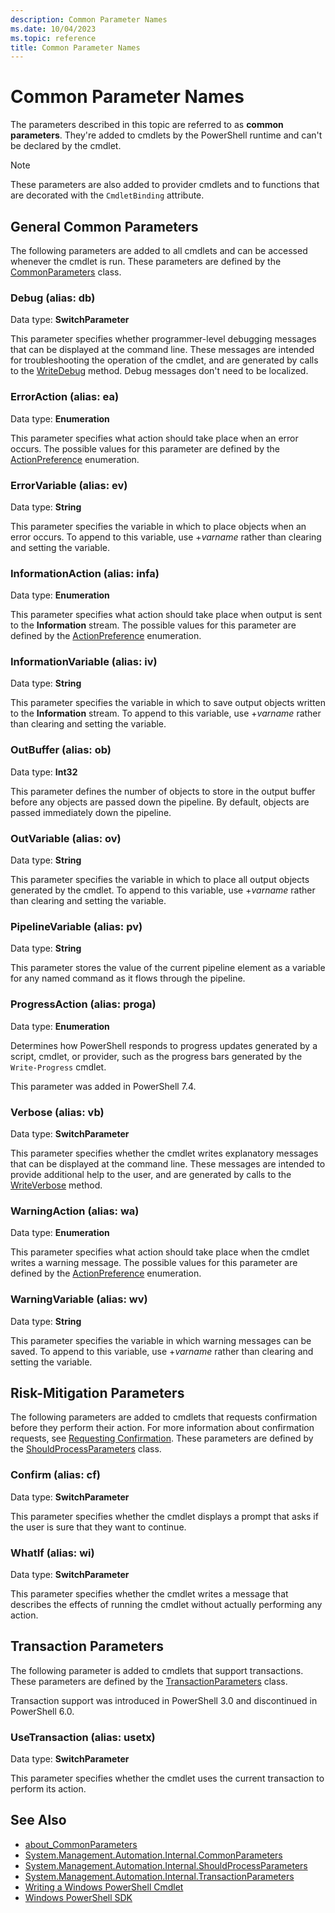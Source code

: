 ```yaml
---
description: Common Parameter Names
ms.date: 10/04/2023
ms.topic: reference
title: Common Parameter Names
---
```

# Common Parameter Names

The parameters described in this topic are referred to as **common parameters**. They're added to
cmdlets by the PowerShell runtime and can't be declared by the cmdlet.

> [!NOTE]
> These parameters are also added to provider cmdlets and to functions that are decorated with the
> `CmdletBinding` attribute.

## General Common Parameters

The following parameters are added to all cmdlets and can be accessed whenever the cmdlet is run.
These parameters are defined by the [CommonParameters][08] class.

### Debug (alias: db)

Data type: **SwitchParameter**

This parameter specifies whether programmer-level debugging messages that can be displayed at the
command line. These messages are intended for troubleshooting the operation of the cmdlet, and are
generated by calls to the [WriteDebug][06] method. Debug messages don't need to be localized.

### ErrorAction (alias: ea)

Data type: **Enumeration**

This parameter specifies what action should take place when an error occurs. The possible values for
this parameter are defined by the [ActionPreference][05] enumeration.

### ErrorVariable (alias: ev)

Data type: **String**

This parameter specifies the variable in which to place objects when an error occurs. To append to
this variable, use +_varname_ rather than clearing and setting the variable.

### InformationAction (alias: infa)

Data type: **Enumeration**

This parameter specifies what action should take place when output is sent to the **Information**
stream. The possible values for this parameter are defined by the [ActionPreference][05]
enumeration.

### InformationVariable (alias: iv)

Data type: **String**

This parameter specifies the variable in which to save output objects written to the **Information**
stream. To append to this variable, use +_varname_ rather than clearing and setting the variable.

### OutBuffer (alias: ob)

Data type: **Int32**

This parameter defines the number of objects to store in the output buffer before any objects are
passed down the pipeline. By default, objects are passed immediately down the pipeline.

### OutVariable (alias: ov)

Data type: **String**

This parameter specifies the variable in which to place all output objects generated by the cmdlet.
To append to this variable, use +_varname_ rather than clearing and setting the variable.

### PipelineVariable (alias: pv)

Data type: **String**

This parameter stores the value of the current pipeline element as a variable for any named command
as it flows through the pipeline.

### ProgressAction (alias: proga)

Data type: **Enumeration**

Determines how PowerShell responds to progress updates generated by a script, cmdlet, or provider,
such as the progress bars generated by the `Write-Progress` cmdlet.

This parameter was added in PowerShell 7.4.

### Verbose (alias: vb)

Data type: **SwitchParameter**

This parameter specifies whether the cmdlet writes explanatory messages that can be displayed at the
command line. These messages are intended to provide additional help to the user, and are generated
by calls to the [WriteVerbose][07] method.

### WarningAction (alias: wa)

Data type: **Enumeration**

This parameter specifies what action should take place when the cmdlet writes a warning message. The
possible values for this parameter are defined by the [ActionPreference][05] enumeration.

### WarningVariable (alias: wv)

Data type: **String**

This parameter specifies the variable in which warning messages can be saved. To append to this
variable, use +_varname_ rather than clearing and setting the variable.

## Risk-Mitigation Parameters

The following parameters are added to cmdlets that requests confirmation before they perform their
action. For more information about confirmation requests, see [Requesting Confirmation][02]. These
parameters are defined by the [ShouldProcessParameters][09] class.

### Confirm (alias: cf)

Data type: **SwitchParameter**

This parameter specifies whether the cmdlet displays a prompt that asks if the user is sure that
they want to continue.

### WhatIf (alias: wi)

Data type: **SwitchParameter**

This parameter specifies whether the cmdlet writes a message that describes the effects of running
the cmdlet without actually performing any action.

## Transaction Parameters

The following parameter is added to cmdlets that support transactions. These parameters are defined
by the [TransactionParameters][10] class.

Transaction support was introduced in PowerShell 3.0 and discontinued in PowerShell 6.0.

### UseTransaction (alias: usetx)

Data type: **SwitchParameter**

This parameter specifies whether the cmdlet uses the current transaction to perform its action.

## See Also

- [about_CommonParameters][04]
- [System.Management.Automation.Internal.CommonParameters][08]
- [System.Management.Automation.Internal.ShouldProcessParameters][09]
- [System.Management.Automation.Internal.TransactionParameters][10]
- [Writing a Windows PowerShell Cmdlet][03]
- [Windows PowerShell SDK][01]

<!-- link references -->
[01]: ../windows-powershell-reference.md
[02]: ./requesting-confirmation-from-cmdlets.md
[03]: ./writing-a-windows-powershell-cmdlet.md
[04]: /powershell/module/microsoft.powershell.core/about/about_commonparameters
[05]: xref:System.Management.Automation.ActionPreference
[06]: xref:Microsoft.PowerShell.Utility.Activities.WriteDebug
[07]: xref:Microsoft.PowerShell.Utility.Activities.WriteVerbose
[08]: xref:System.Management.Automation.Internal.CommonParameters
[09]: xref:System.Management.Automation.Internal.ShouldProcessParameters
[10]: xref:System.Management.Automation.Internal.TransactionParameters

